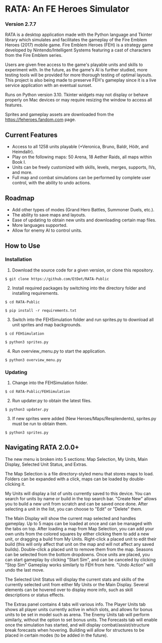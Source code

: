 # RATA: An FE Heroes Simulator</h1>
### Version 2.7.7

RATA is a desktop application made with the Python language and Tkinter library which simulates and facilitates 
the gameplay of the Fire Emblem Heroes (2017) mobile game. Fire Emblem Heroes (FEH) is a strategy game developed
by Nintendo/Intelligent Systems featuring a cast of characters from the Fire Emblem series.

Users are given free access to the game's playable units and skills to experiment with. In the future, as the 
game's AI is further studied, more testing tools will be provided for more thorough testing of optimal layouts.
This project is also being made to preserve FEH's gameplay since it is a live service application with an eventual
sunset.

Runs on Python version 3.10. Tkinter widgets may not display or behave properly on Mac devices or may require resizing
the window to access all features.

Sprites and gameplay assets are downloaded from the https://feheroes.fandom.com page.

<h2>Current Features</h2>
<ul>
  <li>Access to all 1258 units playable (+Veronica, Bruno, Baldr, Höðr, and Heimdallr).</li>
  <li>Play on the following maps: 50 Arena, 18 Aether Raids, all maps within Book I.</li>
  <li>Units can be freely customized with skills, levels, merges, supports, IVs, and more.</li>
  <li>Full map and combat simulations can be performed by complete user control, with the ability to undo actions.</li>
</ul>

<h2>Roadmap</h2>
<ul>
  <li>Add other types of modes (Grand Hero Battles, Summoner Duels, etc.).</li>
  <li>The ability to save maps and layouts.</li>
  <li>Ease of updating to obtain new units and downloading certain map files.</li>
  <li>More languages supported.</li>
  <li>Allow for enemy AI to control units.</li>
</ul>

<h2>How to Use</h2>

### Installation
1. Download the source code for a given version, or clone this repository.
   
```
$ git clone https://github.com/EtDet/RATA-Public
```


2. Install required packages by switching into the directory folder and installing requirements.
```
$ cd RATA-Public
```
```
$ pip install -r requirements.txt
```

3. Switch into the FEHSimulation folder and run sprites.py to download all unit sprites and map backgrounds.
```
$ cd FEHSimulation
```
```
$ python3 sprites.py
```

4. Run overview_menu.py to start the application.
```
$ python3 overview_menu.py
```

### Updating
1. Change into the FEHSimulation folder.
```
$ cd RATA-Public/FEHSimulation
```

2. Run updater.py to obtain the latest files.

```
$ python3 updater.py
```

3. If new sprites were added (New Heroes/Maps/Resplendents), sprites.py must be run to obtain them.
```
$ python3 sprites.py
```

<h2>Navigating RATA 2.0.0+</h2>
The new menu is broken into 5 sections: Map Selection, My Units, Main Display, Selected Unit Status, and Extras.

The Map Selection is a file directory-styled menu that stores maps to load. Folders can be expanded with a click, maps can be loaded by double-clicking it.

My Units will display a list of units currently saved to this device. You can search for units by name or build in the top search bar. "Create New" allows
you to build a new unit from scratch and can be saved once done. After selecting a unit in the list, you can choose to "Edit" or "Delete" them.

The Main Display will show the current map selected and handles gameplay. Up to 5 maps can be loaded at once and can be managed with the tabs on top. 
After loading a map from Map Selection, you can add your own units from the colored squares by either clicking them to add a new unit, or dragging a 
build from My Units. Right-click a placed unit to edit their build (this will only affect that unit on the map and will not affect any saved builds).
Double-click a placed unit to remove them from the map. Seasons can be selected from the bottom dropdowns. Once units are placed, you can start 
gameplay by clicking "Start Sim", and can be canceled by clicking "Stop Sim" Gameplay works similarly to FEH from here. "Undo Action" will undo the
last move.

The Selected Unit Status will display the current stats and skills of the currently selected unit from either My Units or the Main Display. Several
elements can be hovered over to display more info, such as skill descriptions or status effects.

The Extras panel contains 4 tabs will various info. The Player Units tab shows all player units currently active in which slots, and allows for bonus 
units to be set in model such as arena. The Enemy Units tab will perform similarly, without the option to set bonus units. The Forecasts tab will
enable once the simulation has started, and will display combat/assist/structure break forecasts when hovering. Building will allow for structures to
be placed in certain modes (to be added in the future).